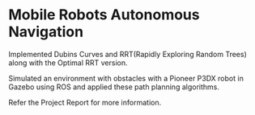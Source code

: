 # Mobile Robots Autonomous Navigation

Implemented Dubins Curves and RRT(Rapidly Exploring Random Trees) along with the Optimal RRT version.

Simulated an environment with obstacles with a Pioneer P3DX robot in Gazebo using ROS and applied these path planning algorithms.

Refer the Project Report for more information.
